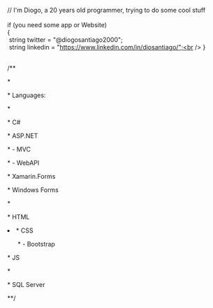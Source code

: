 // I'm Diogo, a 20 years old programmer, trying to do some cool stuff<br />
<br />
if (you need some app or Website)<br />
{<br />
  &nbsp;string twitter = "@diogosantiago2000";<br />
  &nbsp;string linkedin = "https://www.linkedin.com/in/diosantiago/";<br />
}<br />
<br />

<p>/**</p>
<p>*</p>
<p>* Languages:</p>
<p>*</p>
<p>* C#</p>
<p>* ASP.NET</p>
<p>*    - MVC</p>
<p>*    - WebAPI</p>
<p>* Xamarin.Forms</p>
<p>* Windows Forms</p>
<p>*</p>
<p>* HTML</p> 
<li>* CSS</li>
<ul>*    - Bootstrap</ul>
<p>* JS</p>
<p>*</p>
<p>* SQL Server</p>
<p>**/</p>
